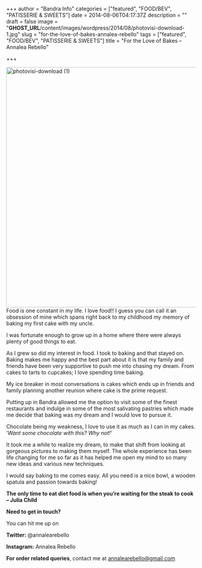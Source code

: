 +++
author = "Bandra Info"
categories = ["featured", "FOOD/BEV", "PATISSERIE &amp; SWEETS"]
date = 2014-08-06T04:17:37Z
description = ""
draft = false
image = "__GHOST_URL__/content/images/wordpress/2014/08/photovisi-download-1.jpg"
slug = "for-the-love-of-bakes-annalea-rebello"
tags = ["featured", "FOOD/BEV", "PATISSERIE &amp; SWEETS"]
title = "For the Love of Bakes – Annalea Rebello"

+++


<p class="p1"><img loading="lazy" class="aligncenter size-full wp-image-6686" src="https://i0.wp.com/bandra.info/wp-content/uploads/2014/08/photovisi-download-1.jpg?resize=850%2C638&#038;ssl=1" alt="photovisi-download (1)" width="850" height="638" srcset="https://i0.wp.com/bandra.info/wp-content/uploads/2014/08/photovisi-download-1.jpg?w=1024&amp;ssl=1 1024w, https://i0.wp.com/bandra.info/wp-content/uploads/2014/08/photovisi-download-1.jpg?resize=500%2C375&amp;ssl=1 500w" sizes="(max-width: 850px) 100vw, 850px" data-recalc-dims="1" />Food is one constant in my life. I love food!! I guess you can call it an obsession of mine which spans right back to my childhood my memory of baking my first cake with my uncle.</p>
<p class="p2">I was fortunate enough to grow up in a home where there were always plenty of good things to eat.</p>
<p class="p1"><span class="s1">As I grew so did my interest in food. I took to baking and that stayed on. Baking makes me happy and the best part about it is that my family and friends have been very supportive to push me into chasing my dream. From cakes to tarts to cupcakes; I love spending time baking.</span></p>
<p class="p1"><span class="s1">My ice breaker in most conversations is cakes which ends up in friends and family planning another reunion where cake is the prime request. </span></p>
<p class="p1"><span class="s1">Putting up in Bandra allowed me the option to visit some of the finest restaurants and indulge in some of the most salivating pastries which made me decide that baking was my dream and I would love to pursue it.</span></p>
<p class="p1"><span class="s1">Chocolate being my weakness, I love to use it as much as I can in my cakes. </span><span class="s2">‘<i>Want some chocolate with this? Why not!</i>’ </span></p>
<p class="p1"><span class="s1">It took me a while to realize my dream, to make that shift from looking at gorgeous pictures to making them myself. The whole experience has been life changing for me so far as it has helped me open my mind to so many new ideas and various new techniques. </span></p>
<p class="p1"><span class="s1">I would say baking to me comes easy. All you need is a nice bowl, a wooden spatula and passion towards baking!</span></p>
<p class="p1"><span class="s1"><b>The only time to eat diet food is when you’re waiting for the steak to cook &#8211; Julia Child</b></span></p>
<p class="p1"><span class="s1"><b>Need to get in touch?</b></span></p>
<p class="p1"><span class="s1">You can hit me up on </span></p>
<p class="p1"><span class="s1"><b>Twitter:</b> @annalearebello</span></p>
<p class="p1"><span class="s1"><b>Instagram:</b> Annalea Rebello</span></p>
<p class="p2">
<p class="p1"><span class="s1"><b>For order related queries</b>, contact me at <a href="mailto:annalearebello@gmail.com"><span class="s3">annalearebello@gmail.com</span></a> </span></p>
<p class="p2">
<p class="p2">



